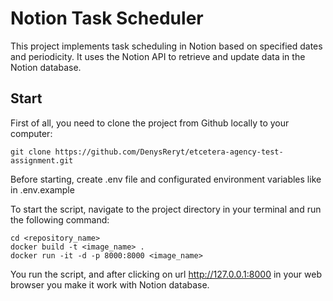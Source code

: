 # Notion Task Scheduler #

This project implements task scheduling in Notion based on specified dates and periodicity. It uses the Notion API to retrieve and update data in the Notion database.

## Start 
First of all, you need to clone the project from Github locally to your computer:

```commandline
git clone https://github.com/DenysReryt/etcetera-agency-test-assignment.git
```

Before starting, create .env file and configurated environment variables like in .env.example

To start the script, navigate to the project directory in your terminal and run the following command:

```commandline
cd <repository_name>
docker build -t <image_name> .
docker run -it -d -p 8000:8000 <image_name>
```

You run the script, and after clicking on url http://127.0.0.1:8000 in your web browser you make it work with Notion database.